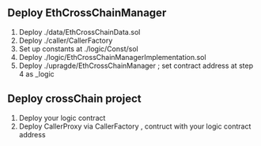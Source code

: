 ## Deploy EthCrossChainManager

1. Deploy ./data/EthCrossChainData.sol
2. Deploy ./caller/CallerFactory
3. Set up constants at ./logic/Const/sol
4. Deploy ./logic/EthCrossChainManagerImplementation.sol
5. Deploy ./upragde/EthCrossChainManager ; set contract address at step 4 as _logic

## Deploy crossChain project

1. Deploy your logic contract
2. Deploy CallerProxy via CallerFactory , contruct with your logic contract address

